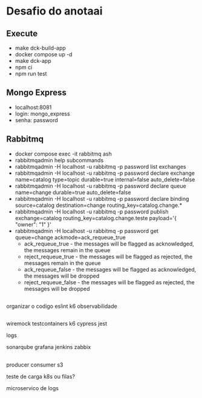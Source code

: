 # Desafio do anotaai

## Execute

- make dck-build-app
- docker compose up -d
- make dck-app
- npm ci
- npm run test

## Mongo Express

- localhost:8081
- login: mongo_express
- senha: password

## Rabbitmq

- docker compose exec -it rabbitmq ash
- rabbitmqadmin help subcommands
- rabbitmqadmin -H localhost -u rabbitmq -p password list exchanges
- rabbitmqadmin -H localhost -u rabbitmq -p password declare exchange name=catalog type=topic durable=true internal=false auto_delete=false
- rabbitmqadmin -H localhost -u rabbitmq -p password declare queue name=change durable=true auto_delete=false
- rabbitmqadmin -H localhost -u rabbitmq -p password declare binding source=catalog destination=change routing_key=catalog.change.\*
- rabbitmqadmin -H localhost -u rabbitmq -p password publish exchange=catalog routing_key=catalog.change.teste payload='{ "owner": "1" }'
- rabbitmqadmin -H localhost -u rabbitmq -p password get queue=change ackmode=ack_requeue_true
  - ack_requeue_true - the messages will be flagged as acknowledged, the messages remain in the queue
  - reject_requeue_true - the messages will be flagged as rejected, the messages remain in the queue
  - ack_requeue_false - the messages will be flagged as acknowledged, the messages will be dropped
  - reject_requeue_false - the messages will be flagged as rejected, the messages will be dropped

##

organizar o codigo
eslint
k6
observabilidade

##

wiremock
testcontainers
k6
cypress
jest

logs

sonarqube
grafana
jenkins
zabbix

##

producer
consumer
s3

teste de carga
k8s ou filas?

microservico de logs
